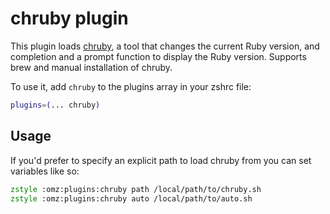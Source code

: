 # chruby plugin

This plugin loads [chruby](https://github.com/postmodern/chruby), a tool that changes the current Ruby version, and
completion and a prompt function to display the Ruby version. Supports brew and manual installation of chruby.

To use it, add `chruby` to the plugins array in your zshrc file:

```zsh
plugins=(... chruby)
```

## Usage

If you'd prefer to specify an explicit path to load chruby from you can set variables like so:

```zsh
zstyle :omz:plugins:chruby path /local/path/to/chruby.sh
zstyle :omz:plugins:chruby auto /local/path/to/auto.sh
```
